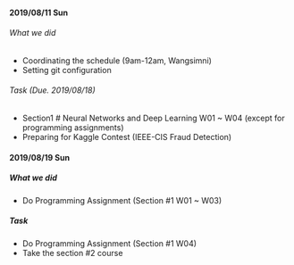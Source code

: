 #### 2019/08/11 Sun

###### What we did
- Coordinating the schedule (9am-12am, Wangsimni)
- Setting git configuration

###### Task (Due. 2019/08/18)
- Section1 # Neural Networks and Deep Learning W01 ~ W04 (except for programming assignments)
- Preparing for Kaggle Contest (IEEE-CIS Fraud Detection)



#### 2019/08/19 Sun

##### What we did
- Do Programming Assignment (Section #1 W01 ~ W03)

##### Task
- Do Programming Assignment (Section #1 W04)
- Take the section #2 course


